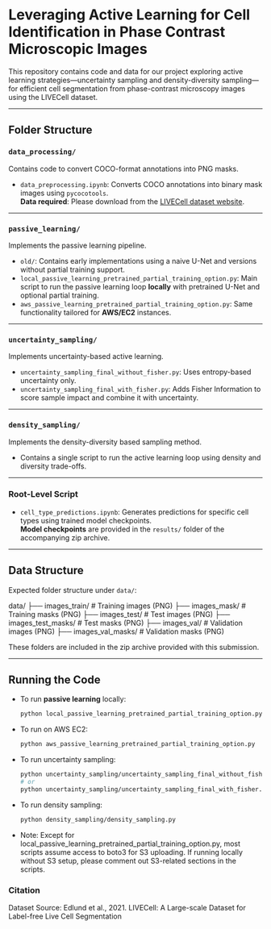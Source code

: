 # Leveraging Active Learning for Cell Identification in Phase Contrast Microscopic Images

This repository contains code and data for our project exploring active learning strategies—uncertainty sampling and density-diversity sampling—for efficient cell segmentation from phase-contrast microscopy images using the LIVECell dataset.

---

## Folder Structure

### `data_processing/`
Contains code to convert COCO-format annotations into PNG masks.

- `data_preprocessing.ipynb`: Converts COCO annotations into binary mask images using `pycocotools`.  
  **Data required**: Please download from the [LIVECell dataset website](https://sartorius-research.github.io/LIVECell/).

---

### `passive_learning/`
Implements the passive learning pipeline.

- `old/`: Contains early implementations using a naive U-Net and versions without partial training support.
- `local_passive_learning_pretrained_partial_training_option.py`: Main script to run the passive learning loop **locally** with pretrained U-Net and optional partial training.
- `aws_passive_learning_pretrained_partial_training_option.py`: Same functionality tailored for **AWS/EC2** instances.

---

### `uncertainty_sampling/`
Implements uncertainty-based active learning.

- `uncertainty_sampling_final_without_fisher.py`: Uses entropy-based uncertainty only.
- `uncertainty_sampling_final_with_fisher.py`: Adds Fisher Information to score sample impact and combine it with uncertainty.

---

### `density_sampling/`
Implements the density-diversity based sampling method.

- Contains a single script to run the active learning loop using density and diversity trade-offs.

---

### Root-Level Script
- `cell_type_predictions.ipynb`: Generates predictions for specific cell types using trained model checkpoints.  
  **Model checkpoints** are provided in the `results/` folder of the accompanying zip archive.

---

## Data Structure

Expected folder structure under `data/`:

data/
├── images_train/ # Training images (PNG)
├── images_mask/ # Training masks (PNG)
├── images_test/ # Test images (PNG)
├── images_test_masks/ # Test masks (PNG)
├── images_val/ # Validation images (PNG)
├── images_val_masks/ # Validation masks (PNG)


These folders are included in the zip archive provided with this submission.

---

## Running the Code

- To run **passive learning** locally:
  ```bash
  python local_passive_learning_pretrained_partial_training_option.py

- To run on AWS EC2:
    ```bash
    python aws_passive_learning_pretrained_partial_training_option.py

- To run uncertainty sampling:
     ```bash
    python uncertainty_sampling/uncertainty_sampling_final_without_fisher.py
    # or
    python uncertainty_sampling/uncertainty_sampling_final_with_fisher.py

- To run density sampling:
    ```bash
    python density_sampling/density_sampling.py

- Note: Except for local_passive_learning_pretrained_partial_training_option.py, most scripts assume access to boto3 for S3 uploading. If running locally without S3 setup, please comment out S3-related sections in the scripts.

### Citation
Dataset Source:
Edlund et al., 2021. LIVECell: A Large-scale Dataset for Label-free Live Cell Segmentation